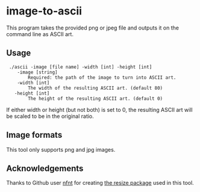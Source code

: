 # image-to-ascii
This program takes the provided png or jpeg file and outputs it on the command line as ASCII art.

## Usage
```
 ./ascii -image [file name] -width [int] -height [int]
    -image [string]
        Required: the path of the image to turn into ASCII art.
    -width [int]
        The width of the resulting ASCII art. (default 80)
   -height [int]
        The height of the resulting ASCII art. (default 0)
  ```      
  If either width or height (but not both) is set to 0, the resulting ASCII art will be scaled to be in the original ratio.
  
  ## Image formats
  This tool only supports png and jpg images.

  ## Acknowledgements
  Thanks to Github user [nfnt](https://github.com/nfnt) for creating [the resize package](https://github.com/nfnt/resize) used in this tool.